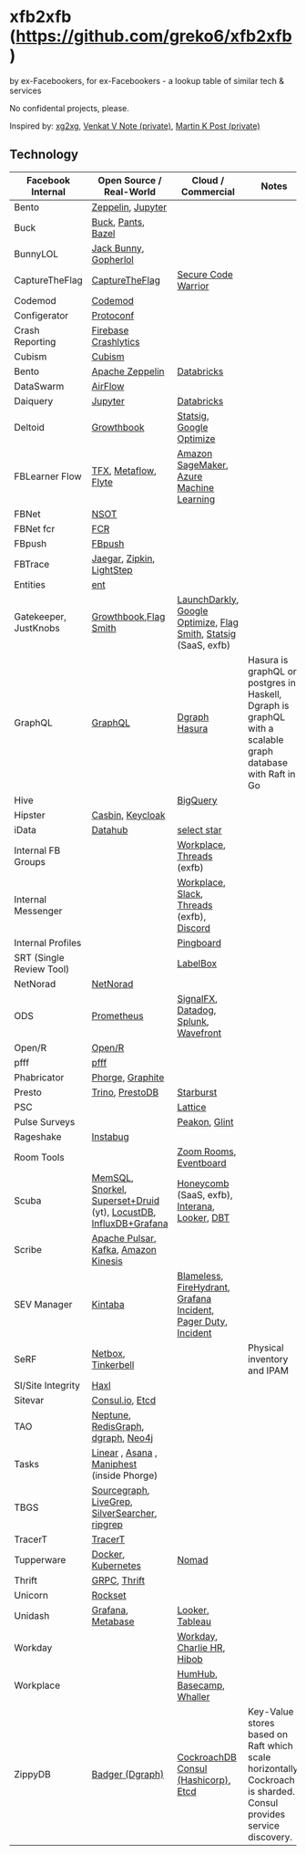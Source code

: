# xfb2xfb (https://github.com/greko6/xfb2xfb)
by ex-Facebookers, for ex-Facebookers - a lookup table of similar tech &amp; services

No confidental projects, please.

Inspired by: [xg2xg](https://github.com/jhuangtw-dev/xg2xg), [Venkat V Note (private)](https://www.facebook.com/notes/ex-facebook-engineering/fb-like-tools-in-the-wild/1532125283574600/), [Martin K Post (private)](https://www.facebook.com/groups/exfaceeng/permalink/1531752523611876/)

## Technology

| Facebook Internal | Open Source / Real-World                 | Cloud / Commercial      | Notes          |
| ----------------- | ---------------------------------------- | ----------------------- | -------------- |
| Bento | [Zeppelin](https://zeppelin.apache.org/), [Jupyter](https://jupyter.org/) | | |
| Buck | [Buck](https://buck.build/), [Pants](https://www.pantsbuild.org/docs), [Bazel](https://bazel.build/) | | |
| BunnyLOL | [Jack Bunny](https://github.com/evensi/jack_bunny), [Gopherlol](https://github.com/markusdosch/gopherlol) | | |
| CaptureTheFlag  | [CaptureTheFlag](https://github.com/facebookarchive/fbctf) | [Secure Code Warrior](https://www.securecodewarrior.com/products/tournaments)
| Codemod | [Codemod](https://github.com/facebook/codemod) |
| Configerator | [Protoconf](https://github.com/protoconf/protoconf) | | |
| Crash Reporting | [Firebase Crashlytics](https://firebase.google.com/docs/crashlytics) |
| Cubism  | [Cubism](https://square.github.io/cubism/) |
| Bento   | [Apache Zeppelin](https://zeppelin.apache.org/) |   [Databricks](https://databricks.com/)
| DataSwarm       | [AirFlow](https://airflow.apache.org/) |
| Daiquery | [Jupyter](https://jupyter.org/) | [Databricks](https://www.databricks.com/) |
| Deltoid | [Growthbook](https://github.com/growthbook/growthbook) | [Statsig](https://www.statsig.com), [Google Optimize](https://marketingplatform.google.com/about/optimize/)|
| FBLearner Flow | [TFX](https://www.tensorflow.org/tfx), [Metaflow](https://metaflow.org/), [Flyte](https://flyte.org/)|[Amazon SageMaker](https://aws.amazon.com/sagemaker/), [Azure Machine Learning](https://azure.microsoft.com/en-us/services/machine-learning/)|
| FBNet | [NSOT](https://github.com/dropbox/nsot) |
| FBNet fcr | [FCR](https://github.com/facebookincubator/FCR) |
| FBpush | [FBpush](https://github.com/facebookarchive/fbpush) |
| FBTrace | [Jaegar](https://www.jaegertracing.io/), [Zipkin](https://zipkin.io/), [LightStep](https://lightstep.com/) |
| Entities        | [ent](https://entgo.io/docs/getting-started/) |
| Gatekeeper, JustKnobs | [Growthbook](https://github.com/growthbook/growthbook),[Flag Smith](https://flagsmith.com/) | [LaunchDarkly](https://launchdarkly.com/), [Google Optimize](https://marketingplatform.google.com/about/optimize/), [Flag Smith](https://flagsmith.com/), [Statsig](https://www.statsig.com/) (SaaS, exfb) | |
| GraphQL | [GraphQL](https://graphql.org/) | [Dgraph](https://dgraph.io) [Hasura](https://hasura.io/) | Hasura is graphQL on postgres in Haskell, Dgraph is graphQL with a scalable graph database with Raft in Go |
| Hive | | [BigQuery](https://cloud.google.com/bigquery) |
| Hipster | [Casbin](https://casbin.org/), [Keycloak](https://www.keycloak.org/) |
| iData | [Datahub](https://github.com/datahub-project/datahub) | [select star](https://www.selectstar.com/)|
| Internal FB Groups | | [Workplace](https://www.facebook.com/workplace), [Threads](https://threads.com/) (exfb) |
| Internal Messenger | | [Workplace](https://www.facebook.com/workplace), [Slack](https://www.slack.com), [Threads](https://threads.com/) (exfb), [Discord](https://discord.com/) |
| Internal Profiles | | [Pingboard](https://pingboard.com/) |
| SRT (Single Review Tool) | | [LabelBox]([https://pingboard.com/](https://labelbox.com/)) |
| NetNorad | [NetNorad](https://github.com/fbsamples/OpenNetNorad) |
| ODS             | [Prometheus](https://prometheus.io/) | [SignalFX](https://www.signalfx.com/), [Datadog](https://www.datadoghq.com/), [Splunk](https://www.splunk.com/), [Wavefront](https://www.wavefront.com/) |
| Open/R  | [Open/R](https://github.com/facebook/openr)   |
| pfff            | [pfff](https://github.com/returntocorp/pfff)
| Phabricator     | [Phorge](https://we.phorge.it), [Graphite](https://graphite.dev) |
| Presto | [Trino](https://trino.io), [PrestoDB](https://prestodb.io/) | [Starburst](https://starburst.io) | |
| PSC | | [Lattice](https://lattice.com/) |
| Pulse Surveys | | [Peakon](https://peakon.com/), [Glint](https://www.glintinc.com/) |
| Rageshake | [Instabug](https://instabug.com/) |
| Room Tools | | [Zoom Rooms](https://www.zoom.us/docs/doc/Zoom_Rooms_Scheduling_Display.pdf), [Eventboard](https://www.teem.com/display-apps/teem-conference-room-display/) |
| Scuba | [MemSQL](https://www.memsql.com/), [Snorkel](https://snorkel.logv.org/), [Superset+Druid](https://www.youtube.com/watch?v=W_Sp4jo1ACg) (yt), [LocustDB](https://github.com/cswinter/LocustDB), [InfluxDB+Grafana](https://grafana.com/docs/grafana/latest/features/datasources/influxdb/) | [Honeycomb](https://www.honeycomb.io/) (SaaS, exfb), [Interana](https://www.interana.com/), [Looker](https://looker.com/), [DBT](https://www.getdbt.com/) |
| Scribe | [Apache Pulsar](https://pulsar.apache.org/), [Kafka](https://kafka.apache.org/), [Amazon Kinesis](https://aws.amazon.com/kinesis/) |
| SEV Manager | [Kintaba](https://kintaba.com) | [Blameless](https://www.blameless.com), [FireHydrant](https://firehydrant.io/), [Grafana Incident](https://grafana.com/blog/2022/02/02/announcing-grafana-incident-smart-incident-management-for-your-teams/), [Pager Duty](https://www.pagerduty.com), [Incident](https://incident.io/)
| SeRF | [Netbox](https://github.com/netbox-community/netbox), [Tinkerbell](https://github.com/tinkerbell/tink) | | Physical inventory and IPAM |
| SI/Site Integrity | [Haxl](https://github.com/facebook/Haxl) |
| Sitevar | [Consul.io](https://www.consul.io/), [Etcd](https://www.etcd.io)|
| TAO | [Neptune](https://aws.amazon.com/neptune/), [RedisGraph](https://oss.redislabs.com/redisgraph/), [dgraph](https://dgraph.io/), [Neo4j](https://neo4j.com/) |
| Tasks | [Linear](https://linear.app/) , [Asana](https://asana.com/) , [Maniphest](https://we.phorge.it) (inside Phorge) |
| TBGS | [Sourcegraph](https://about.sourcegraph.com/), [LiveGrep](https://github.com/livegrep/livegrep), [SilverSearcher](https://github.com/ggreer/the_silver_searcher), [ripgrep](https://github.com/BurntSushi/ripgrep) |
| TracerT | [TracerT](https://github.com/facebook/fbtracert) |
| Tupperware | [Docker](https://www.docker.com/), [Kubernetes](https://kubernetes.io/) | [Nomad](https://www.nomadproject.io/)
| Thrift | [GRPC](https://grpc.io/), [Thrift](https://github.com/apache/thrift) |
| Unicorn         | [Rockset](https://rockset.com/) |
| Unidash | [Grafana](https://www.grafana.com/), [Metabase](https://www.metabase.com/) | [Looker](https://looker.com/), [Tableau](https://www.tableau.com/) |
| Workday | | [Workday](https://workday.com), [Charlie HR](https://www.charliehr.com/), [Hibob](https://www.hibob.com/) |
| Workplace | | [HumHub](https://www.humhub.com/), [Basecamp](https://basecamp.com/), [Whaller](https://whaller.com/) |
| ZippyDB | [Badger (Dgraph)](https://github.com/dgraph-io/badger) | [CockroachDB](https://www.cockroachlabs.com/) [Consul (Hashicorp)](https://www.consul.io/), [Etcd](https://www.etcd.io) | Key-Value stores based on Raft which scale horizontally. Cockroach is sharded. Consul provides service discovery. |


